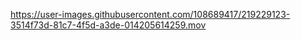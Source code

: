 



https://user-images.githubusercontent.com/108689417/219229123-3514f73d-81c7-4f5d-a3de-014205614259.mov



